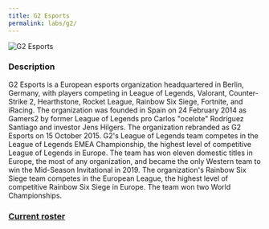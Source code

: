 ```yaml
---
title: G2 Esports
permalink: labs/g2/
---
```

![G2 Esports](https://licensinginternational.org/wp-content/uploads/2020/05/redeye.png)
### Description
G2 Esports is a European esports organization headquartered in Berlin, Germany, with players competing in League of Legends, Valorant, Counter-Strike 2, Hearthstone, Rocket League, Rainbow Six Siege, Fortnite, and iRacing. The organization was founded in Spain on 24 February 2014 as Gamers2 by former League of Legends pro Carlos "ocelote" Rodríguez Santiago and investor Jens Hilgers. The organization rebranded as G2 Esports on 15 October 2015. G2's League of Legends team competes in the League of Legends EMEA Championship, the highest level of competitive League of Legends in Europe. The team has won eleven domestic titles in Europe, the most of any organization, and became the only Western team to win the Mid-Season Invitational in 2019. The organization's Rainbow Six Siege team competes in the European League, the highest level of competitive Rainbow Six Siege in Europe. The team won two World Championships.
### [Current roster](https://querthdp.github.io/awww/labs/g2_players)